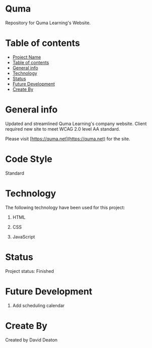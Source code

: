 # Quma

Repository for Quma Learning's Website.

# Table of contents
- [Project Name](#portfolio)
- [Table of contents](#table-of-contents)
- [General info](#general-info)
- [Technology](#technology)
- [Status](#status)
- [Future Development](#future-development)
- [Create By](#create-by)

# General info
Updated and streamlined Quma Learning's company website.  Client required new site to meet WCAG 2.0 level AA standard.

Please visit [https://quma.net](https://quma.net) for the site.

# Code Style
Standard

# Technology
The following technology have been used for this project:

1. HTML
   
2. CSS

3. JavaScript

# Status
Project status: Finished

# Future Development
   
1. Add scheduling calendar

# Create By
Created by David Deaton